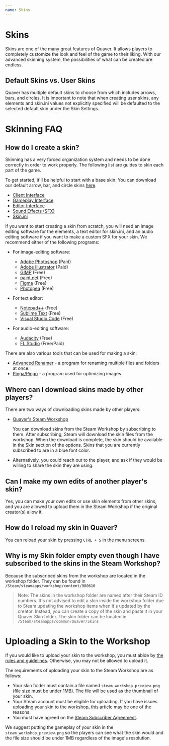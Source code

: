 ```yaml
---
name: Skins
---
```


# Skins

Skins are one of the many great features of Quaver. It allows players to completely customize the look and feel of the game to their liking. With our advanced skinning system, the possibilities of what can be created are endless.

## Default Skins vs. User Skins

Quaver has multiple default skins to choose from which includes arrows, bars, and circles. It is important to note that when creating user skins, any elements and skin.ini values not explicitly specified will be defaulted to the selected default skin under the Skin Settings.

# Skinning FAQ

## How do I create a skin?

Skinning has a very forced organization system and needs to be done correctly in order to work properly. The following list are guides to skin each part of the game.

To get started, it'll be helpful to start with a base skin. You can download our default arrow, bar, and circle skins [here](https://steamcommunity.com/id/janko5/myworkshopfiles/?appid=980610).

* [Client Interface](/docs/Skins/clientinterface)
* [Gameplay Interface](/docs/Skins/gameplayinterface)
* [Editor Interface](/docs/Skins/editorinterface)
* [Sound Effects (SFX)](/docs/Skins/SFX)
* [Skin.ini](/docs/Skins/Skin.ini)

If you want to start creating a skin from scratch, you will need an image editing software for the elements, a text editor for skin.ini, and an audio editing software if you want to make a custom SFX for your skin. We recommend either of the following programs:

- For image-editing software:

   - [Adobe Photoshop](https://www.adobe.com/products/photoshop.html?promoid=PC1PQQ5T&mv=other) (Paid)
   - [Adobe Illustrator](https://www.adobe.com/sea/products/illustrator.html) (Paid)
   - [GIMP](https://www.gimp.org) (Free)
   - [paint.net](https://www.getpaint.net/index.html) (Free)
   - [Figma](https://www.figma.com/login) (Free)
   - [Photopea](https://www.photopea.com) (Free)

- For text editor:

    - [Notepad++](https://notepad-plus-plus.org) (Free)
    - [Sublime Text](https://www.sublimetext.com) (Free)
    - [Visual Studio Code](https://code.visualstudio.com) (Free)

- For audio-editing software:

    - [Audacity](https://www.audacityteam.org) (Free)
    - [FL Studio](https://www.image-line.com) (Free/Paid)

There are also various tools that can be used for making a skin:

  - [Advanced Renamer](https://www.advancedrenamer.com) - a program for renaming multiple files and folders at once.
  - [Pinga/Pingo](https://css-ig.net/pingo) - a program used for optimizing images.


## Where can I download skins made by other players?

There are two ways of downloading skins made by other players:

* [Quaver's Steam Workshop](https://steamcommunity.com/app/980610/workshop/)
  
  You can download skins from the Steam Workshop by subscribing to them. After subscribing, Steam will download the skin files from the workshop. When the download is complete, the skin should be available in the Skin section of the options. Skins that you are currently subscribed to are in a blue font color.

* Alternatively, you could reach out to the player, and ask if they would be willing to share the skin they are using.


## Can I make my own edits of another player's skin?
Yes, you can make your own edits or use skin elements from other skins, and you are allowed to upload them in the Steam Workshop if the original creator(s) allow it.


## How do I reload my skin in Quaver?
You can reload your skin by pressing `CTRL + S` in the menu screens.

## Why is my Skin folder empty even though I have subscribed to the skins in the Steam Workshop?
Because the subscribed skins from the workshop are located in the workshop folder. They can be found in `/Steam/steamapps/workshop/content/980610`

> Note: The skins in the workshop folder are named after their Steam ID numbers. It's not advised to edit a skin inside the workshop folder due to Steam updating the workshop items when it's updated by the creator. Instead, you can create a copy of the skin and paste it in your Quaver Skin folder. The skin folder can be located in `/Steam/steamapps/common/Quaver/Skins`

# Uploading a Skin to the Workshop

If you would like to upload your skin to the workshop, you must abide by [the rules and guidelines](https://support.steampowered.com/kb_article.php?ref=4045-USHJ-3810). Otherwise, you may not be allowed to upload it.

The requirements of uploading your skin to the Steam Workshop are as follows:

- Your skin folder must contain a file named `steam_workshop_preview.png` (file size must be under 1MB). The file will be used as the thumbnail of your skin.
- Your Steam account must be eligible for uploading. If you have issues uploading your skin to the workshop, [this article](https://support.steampowered.com/kb_article.php?ref=3330-iagk-7663) may be one of the reasons.
- You must have agreed on the [Steam Subscriber Agreement](https://store.steampowered.com/subscriber_agreement/).

We suggest putting the gameplay of your skin in the `steam_workshop_preview.png` so the players can see what the skin would and the file size should be under 1MB regardless of the image's resolution.